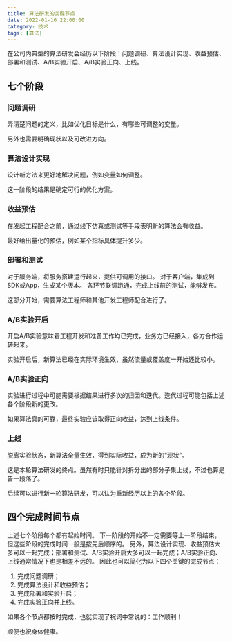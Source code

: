 ```yaml
---
title: 算法研发的关键节点
date: 2022-01-16 22:00:00
category: 技术
tags: [算法]
---
```


在公司内典型的算法研发会经历以下阶段：问题调研、算法设计实现、收益预估、部署和测试、A/B实验开启、A/B实验正向、上线。

<!--more-->

## 七个阶段

### 问题调研

弄清楚问题的定义，比如优化目标是什么，有哪些可调整的变量。

另外也需要明确现状以及可改进方向。

### 算法设计实现

设计新方法来更好地解决问题，例如变量如何调整。

这一阶段的结果是确定可行的优化方案。

### 收益预估

在发起工程配合之前，通过线下仿真或测试等手段表明新的算法会有收益。

最好给出量化的预估，例如某个指标具体提升多少。

### 部署和测试

对于服务端，将服务搭建运行起来，提供可调用的接口。
对于客户端，集成到SDK或App，生成某个版本。
各环节联调跑通，完成上线前的测试，能够发布。

这部分开始，需要算法工程师和其他开发工程师配合进行了。

### A/B实验开启

开启A/B实验意味着工程开发和准备工作均已完成，业务方已经接入，各方合作运转起来。

实验开启后，新算法已经在实际环境生效，虽然流量或覆盖度一开始还比较小。

### A/B实验正向

实验进行过程中可能需要根据结果进行多次的归因和迭代。迭代过程可能包括上述各个阶段新的更改。

如果算法真的可靠，最终实验应该取得正向收益，达到上线条件。

### 上线

脱离实验状态，新算法全量生效，得到实际收益，成为新的“现状”。

这是本轮算法研发的终点。虽然有时只能针对拆分出的部分子集上线，不过也算是告一段落了。

后续可以进行新一轮算法研发，可以认为重新经历以上的各个阶段。

## 四个完成时间节点

上述七个阶段每个都有起始时间。
下一阶段的开始不一定需要等上一阶段结束，但这些阶段的完成时间一般是按先后顺序的。
另外，算法设计实现、收益预估大多可以一起完成；部署和测试、A/B实验开启大多可以一起完成；A/B实验正向、上线通常情况下也是相差不远的。
因此也可以简化为以下四个关键的完成节点：

1. 完成问题调研；
2. 完成算法设计和收益预估；
3. 完成部署和实验开启；
4. 完成实验正向并上线。

如果各个节点都按时完成，也就实现了祝词中常说的：工作顺利！

顺便也祝身体健康。